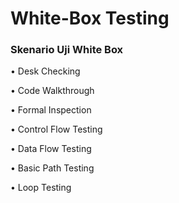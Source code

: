 # White-Box Testing
### Skenario Uji White Box

• Desk Checking

• Code Walkthrough

• Formal Inspection

• Control Flow Testing

• Data Flow Testing

• Basic Path Testing

• Loop Testing
